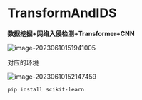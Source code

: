 # TransformAndIDS
**数据挖掘+网络入侵检测+Transformer+CNN**

![image-20230610151941005](https://daetz-image.oss-cn-hangzhou.aliyuncs.com/img/202306101519228.png)

对应的环境

![image-20230610152147459](https://daetz-image.oss-cn-hangzhou.aliyuncs.com/img/202306101521500.png)

```shell
pip install scikit-learn
```

